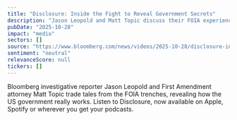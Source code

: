 ```yaml
---
title: "Disclosure: Inside the Fight to Reveal Government Secrets"
description: "Jason Leopold and Matt Topic discuss their FOIA experiences and reveal the inner workings of the US government."
pubDate: "2025-10-28"
impact: "medio"
sectors: []
source: "https://www.bloomberg.com/news/videos/2025-10-28/disclosure-inside-the-fight-to-reveal-government-secrets"
sentiment: "neutral"
relevanceScore: null
tickers: []
---
```


Bloomberg investigative reporter Jason Leopold and First Amendment attorney Matt Topic trade tales from the FOIA trenches, revealing how the US government really works. Listen to Disclosure, now available on Apple, Spotify or wherever you get your podcasts.
